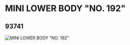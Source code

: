 # MINI LOWER BODY "NO. 192"
## 93741
![MINI LOWER BODY "NO. 192"](https://lc-www-live-s.legocdn.com/media/bricks/5/2/4667793.jpg)